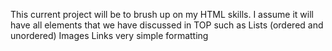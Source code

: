 This current project will be to brush up on my HTML skills. I assume it will have all elements that we have discussed in TOP such as
Lists (ordered and unordered)
Images
Links
very simple formatting
